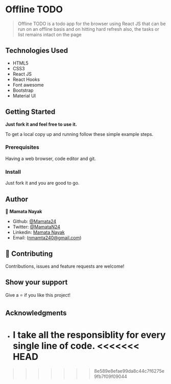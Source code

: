 # Offline TODO

> Offline TODO is a todo app for the browser using React JS that can be run on an offline basis and on hitting hard refresh also, the tasks or list remains intact on the page

## Technologies Used

- HTML5
- CSS3
- React JS
- React Hooks
- Font awesome
- Bootstrap
- Material UI

## Getting Started

**Just fork it and feel free to use it.**

To get a local copy up and running follow these simple example steps.

### Prerequisites

Having a web browser, code editor and git.

### Install

Just fork it and you are good to go.

## Author

👤 **Mamata Nayak**

- Github: [@Mamata24](https://github.com/Mamata24)
- Twitter: [@MamataN24](https://twitter.com/MamataN24)
- Linkedin: [Mamata Nayak](https://www.linkedin.com/in/mamata-nayak)
- Email: (nmamta240@gmail.com)

## 🤝 Contributing

Contributions, issues and feature requests are welcome!

## Show your support

Give a ⭐️ if you like this project!

## Acknowledgments

- I take all the responsiblity for every single line of code.
  <<<<<<< HEAD
  =======

> > > > > > > 8e589e8efae99da8c44c7f6275e9fb7f09f09044
